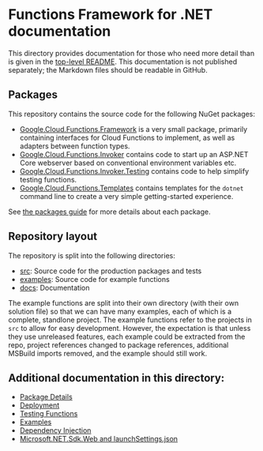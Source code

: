 # Functions Framework for .NET documentation

This directory provides documentation for those who need more detail
than is given in the [top-level README](../README.md). This
documentation is not published separately; the Markdown files should
be readable in GitHub.

## Packages

This repository contains the source code for the following NuGet packages:

- [Google.Cloud.Functions.Framework](https://www.nuget.org/packages/Google.Cloud.Functions.Framework)
  is a very small package, primarily containing interfaces for Cloud
  Functions to implement, as well as adapters between function types.
- [Google.Cloud.Functions.Invoker](https://www.nuget.org/packages/Google.Cloud.Functions.Invoker)
  contains code to start up an ASP.NET Core webserver based on
  conventional environment variables etc.
- [Google.Cloud.Functions.Invoker.Testing](https://www.nuget.org/packages/Google.Cloud.Functions.Invoker.Testing)
  contains code to help simplify testing functions.
- [Google.Cloud.Functions.Templates](https://www.nuget.org/packages/Google.Cloud.Functions.Templates)
  contains templates for the `dotnet` command line to create a very
  simple getting-started experience.

See [the packages guide](packages.md) for more details about each
package.

## Repository layout

The repository is split into the following directories:

- [src](../src): Source code for the production packages and tests
- [examples](../examples): Source code for example functions
- [docs](.): Documentation

The example functions are split into their own directory (with their
own solution file) so that we can have many examples, each of which
is a complete, standlone project. The example functions refer to the
projects in `src` to allow for easy development. However, the expectation
is that unless they use unreleased features, each example could be
extracted from the repo, project references changed to package
references, additional MSBuild imports removed, and the example should still work.

## Additional documentation in this directory:

- [Package Details](packages.md)
- [Deployment](deployment.md)
- [Testing Functions](testing.md)
- [Examples](examples.md)
- [Dependency Injection](dependency-injection.md)
- [Microsoft.NET.Sdk.Web and launchSettings.json](launch-settings.md)
